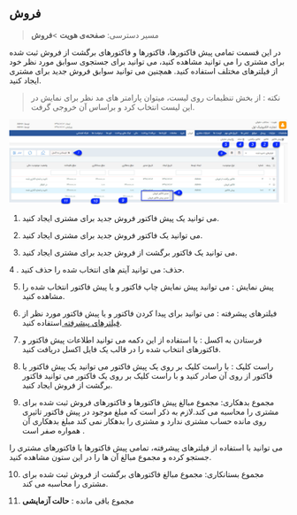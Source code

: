 ﻿## فروش

> مسیر دسترسی:  **صفحه‌ی هویت** >**فروش** 

در این قسمت تمامی پیش فاکتورها، فاکتورها و فاکتورهای برگشت از فروش ثبت شده برای مشتری را می توانید مشاهده کنید، می توانید برای جستجوی سوابق مورد نظر خود از فیلترهای مختلف استفاده کنید. همچنین می توانید سوابق فروش جدید برای مشتری ایجاد کنید.

> نکته : از بخش تنظیمات روی لیست، میتوان پارامتر های مد نظر برای نمایش در این لیست انتخاب کرد و براساس آن خروجی گرفت.

![](Sale.jpg)

1. می توانید یک پیش فاکتور فروش جدید برای مشتری ایجاد کنید.

2. می توانید یک فاکتور فروش جدید برای مشتری ایجاد کنید.

3. می توانید یک فاکتور برگشت از فروش جدید برای مشتری ایجاد کنید.

4 . حذف: می توانید آیتم های انتخاب شده را حذف کنید.

5. پیش نمایش : می توانید پیش نمایش چاپ فاکتور و یا پیش فاکتور انتخاب شده را مشاهده کنید.


6. فیلترهای پیشرفته : می توانید برای پیدا کردن فاکتور و یا پیش فاکتور مورد نظر از[ فیلترهای پیشرفته ](https://github.com/1stco/PayamGostarDocs/blob/master/help%202.5.4/Customer-relationship-management/Advanced-filter/Advanced-filter.md)استفاده کنید.

7. فرستادن به اکسل : با استفاده از این دکمه می توانید اطلاعات پیش فاکتور و فاکتورهای انتخاب شده را در قالب یک فایل اکسل دریافت کنید.

8. راست کلیک : با راست کلیک بر روی یک پیش فاکتور می توانید یک پیش فاکتور یا فاکتور از روی آن صادر کنید و با راست کلیک بر روی یک فاکتور می توانید فاکتور برگشت از فروش ایجاد کنید.

9. مجموع بدهکاری: مجموع مبالغ پیش فاکتورها و فاکتورهای فروش ثبت شده برای مشتری را محاسبه می کند.لازم به ذکر است که  مبلغ موجود در پیش فاکتور تاثیری روی مانده حساب مشتری ندارد و مشتری را بدهکار نمی کند مبلغ بدهکاری آن همواره صفر است .

 می توانید با استفاده از فیلترهای پیشرفته، تمامی پیش فاکتورها یا فاکتورهای مشتری را جستجو کرده و مجموع مبالغ آن ها را در این ستون مشاهده کنید.

10. مجموع بستانکاری: مجموع مبالغ فاکتورهای برگشت از فروش ثبت شده برای مشتری را محاسبه می کند.

11. مجموع باقی مانده : **حالت آزمایشی**